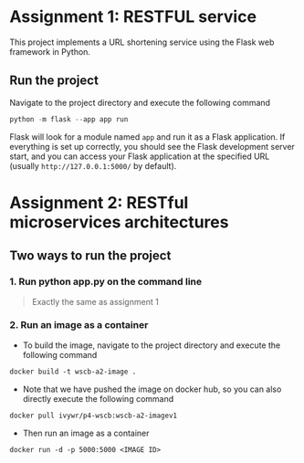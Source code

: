 # Assignment 1: RESTFUL service
This project implements a URL shortening service using the Flask web framework in Python. 

## Run the project

Navigate to the project directory  and execute the following command

```python
python -m flask --app app run
```

Flask will look for a module named `app` and run it as a Flask application. If everything is set up correctly, you should see the Flask development server start, and you can access your Flask application at the specified URL (usually `http://127.0.0.1:5000/` by default).

# Assignment 2: RESTful microservices architectures
## Two ways to run the project
### 1. Run python app.py on the command line
> Exactly the same as assignment 1
### 2. Run an image as a container 
- To build the image, navigate to the project directory and execute the following command
```dockerfile
docker build -t wscb-a2-image . 
```
- Note that we have pushed the image on docker hub, so you can also directly execute the following command
```dockerfile
docker pull ivywr/p4-wscb:wscb-a2-imagev1
```
- Then run an image as a container
```dockerfile
docker run -d -p 5000:5000 <IMAGE ID>
```